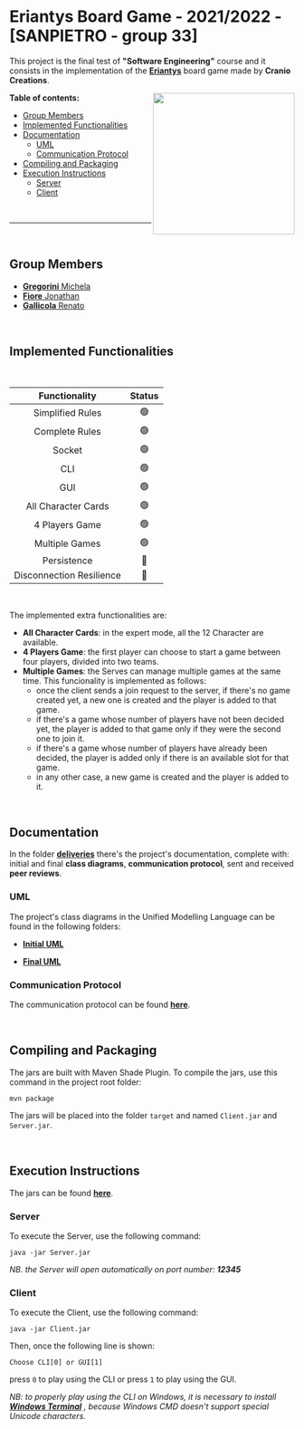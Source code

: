 # Eriantys Board Game - 2021/2022 - [SANPIETRO - group 33] 

This project is the final test of **"Software Engineering"** course and it consists in the implementation of the  **[Eriantys](https://craniointernational.com/products/eriantys/)**  board game made by **Cranio Creations**.

<img src="https://craniointernational.com/2021/wp-content/uploads/2021/06/ERIANTYS-BOX-3D.png" width=250px height=250 px align="right" />


**Table of contents:**

- [Group Members](#group-members)
- [Implemented Functionalities](#implemented-functionalities)
- [Documentation](#documentation)
	- [UML](#uml)
	- [Communication Protocol](#communication-protocol)
- [Compiling and Packaging](#compiling-and-packaging)
- [Execution Instructions](#execution-instructions)
	- [Server](#server)
	- [Client](#client)

<br/>

---
<br/>

## Group Members 

 - [**Gregorini** Michela](https://github.com/MichelaGregorini) 
 - [**Fiore** Jonathan](https://github.com/JFiore00)
 - [**Gallicola** Renato](https://github.com/RenatoGallicola)

<br/>

## Implemented Functionalities
<br/>

| Functionality | Status|
|:---------------:|:----------:|
|Simplified Rules|🟢|
|Complete Rules|🟢|
|Socket|🟢|
|CLI|🟢| 
|GUI|🟢|
|All Character Cards|🟢|
|4 Players Game|🟢|
|Multiple Games|🟢|
|Persistence|🔴|
|Disconnection Resilience|🔴|

<br/>

The implemented extra functionalities are:
- **All Character Cards**: in the expert mode, all the 12 Character are available.
- **4 Players Game**: the first player can choose to start a game between four players, divided into two teams.
- **Multiple Games**: the Serves can manage multiple games at the same time. This funcionality is implemented as follows:
  - once the client sends a join request to the server, if there's no game created yet, a new one is created and the player is added to that game.
  - if there's a game whose number of players have not been decided yet, the player is added to that game only if they were the second one to join it.
  -  if there's a game whose number of players have already been decided, the player is added only if there is an available slot for that game.
  - in any other case, a new game is created and the player is added to it.

<br/>

## Documentation

In  the  folder  **[deliveries](https://github.com/JonathanFiore/SoftwareEngineeringProject2022/tree/main/deliveries)** there's the project's documentation, complete with: initial and final **class diagrams**, **communication protocol**, sent and received **peer reviews**.

  
### UML

The project's class  diagrams  in  the  Unified  Modelling  Language can be found in the following folders:


-  **[Initial  UML](https://github.com/JonathanFiore/SoftwareEngineeringProject2022/tree/main/deliveries/uml/initialUML)**

-  **[Final  UML](https://github.com/JonathanFiore/SoftwareEngineeringProject2022/tree/main/deliveries/uml/finalUML)**



### Communication Protocol

The communication protocol can be found **[here](https://github.com/JonathanFiore/SoftwareEngineeringProject2022/blob/main/deliveries/protocol_documentation.pdf)**.

<br/>

## Compiling and Packaging
The jars are built with Maven Shade Plugin.
To compile the jars, use this command in the project root folder:
```
mvn package
```
The jars will be placed into the folder ```target``` and named ```Client.jar``` and ```Server.jar```.

<br/>

## Execution Instructions

  The jars can be found **[here](https://github.com/JonathanFiore/SoftwareEngineeringProject2022/tree/main/deliveries/jar)**.

  

  ### Server
  To execute the Server, use the following command:
  ```
  java -jar Server.jar
  ```
  
_NB. the Server will open automatically on port number: **12345**_



  ### Client
  To execute the Client, use the following command:
  ```
  java -jar Client.jar
  ```
 
 Then, once the following line is shown: 
 
```
Choose CLI[0] or GUI[1]
```

press ```0``` to play using the CLI or press ```1``` to play using the GUI.

_NB: to properly play using the CLI on Windows, it is necessary to install **[Windows Terminal](https://apps.microsoft.com/store/detail/windows-terminal/9N0DX20HK701?hl=it-it&gl=IT)** , because Windows CMD doesn't support special Unicode characters._
  

